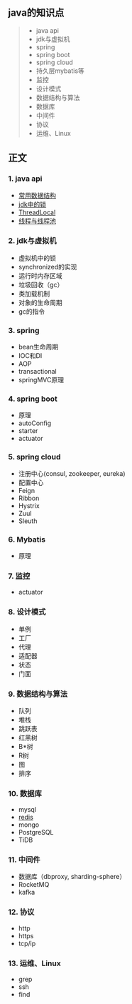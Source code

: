 ## java的知识点
> + java api  
> + jdk与虚拟机  
> + spring  
> + spring boot  
> + spring cloud  
> + 持久层mybatis等  
> + 监控  
> + 设计模式  
> + 数据结构与算法  
> + 数据库  
> + 中间件  
> + 协议  
> + 运维、Linux

## 正文
### 1. java api
+ [常用数据结构](doc/struct.md)  
+ [jdk中的锁](doc/lock.md)   
+ [ThreadLocal](doc/threadLocal.md)    
+ [线程与线程池](doc/thread.md)  

### 2. jdk与虚拟机
+ 虚拟机中的锁  
+ synchronized的实现  
+ 运行时内存区域  
+ 垃圾回收（gc）  
+ 类加载机制  
+ 对象的生命周期  
+ gc的指令  

### 3. spring
+ bean生命周期  
+ IOC和DI  
+ AOP  
+ transactional  
+ springMVC原理  

### 4. spring boot
+ 原理  
+ autoConfig  
+ starter  
+ actuator  

### 5. spring cloud
+ 注册中心(consul, zookeeper, eureka)  
+ 配置中心  
+ Feign 
+ Ribbon   
+ Hystrix  
+ Zuul  
+ Sleuth  

### 6. Mybatis
+ 原理  

### 7. 监控 
+ actuator  

### 8. 设计模式
+ 单例  
+ 工厂  
+ 代理  
+ 适配器  
+ 状态  
+ 门面  

### 9. 数据结构与算法
+ 队列  
+ 堆栈  
+ 跳跃表  
+ 红黑树  
+ B*树  
+ R树  
+ 图  
+ 排序  

### 10. 数据库
+ mysql  
+ [redis](../db/redis/redis.md)  
+ mongo
+ PostgreSQL  
+ TiDB  

### 11. 中间件
+ 数据库（dbproxy, sharding-sphere）  
+ RocketMQ  
+ kafka  

### 12. 协议 
+ http  
+ https  
+ tcp/ip  

### 13. 运维、Linux
+ grep  
+ ssh  
+ find  
